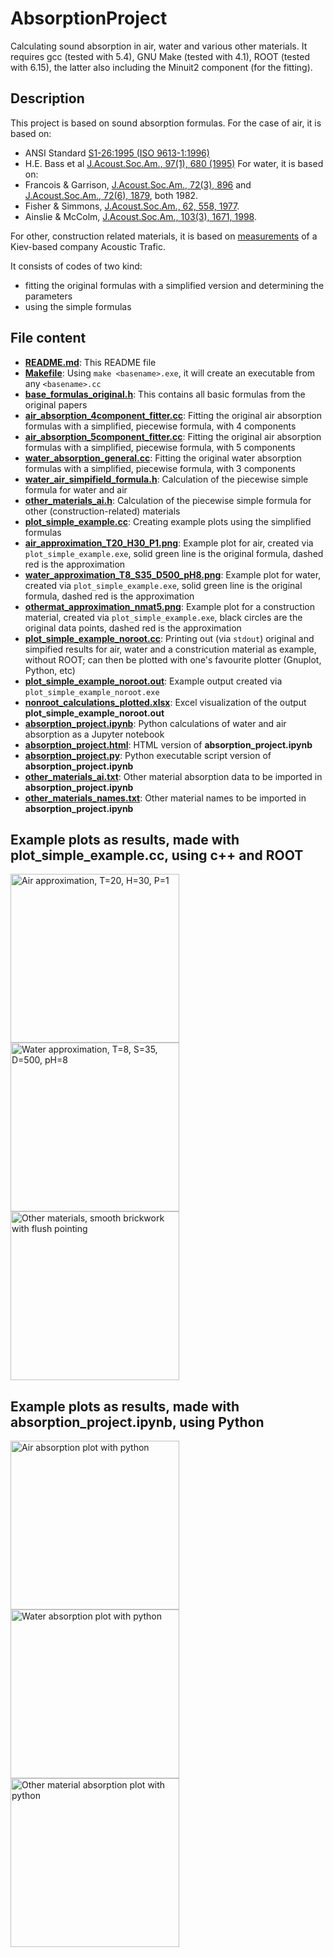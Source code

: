 # AbsorptionProject
Calculating sound absorption in air, water and various other materials. It requires gcc (tested with 5.4), GNU Make (tested with 4.1), ROOT (tested with 6.15), the latter also including the Minuit2 component (for the fitting).

## Description
This project is based on sound absorption formulas. For the case of air, it is based on:
- ANSI Standard [S1-26:1995 (ISO 9613-1:1996)](https://puc.sd.gov/commission/dockets/electric/2019/el19-003/KMExhibit9.pdf)
- H.E. Bass et al [J.Acoust.Soc.Am., 97(1), 680 (1995)](https://calhoun.nps.edu/handle/10945/62134)
For water, it is based on:
- Francois & Garrison, [J.Acoust.Soc.Am., 72(3), 896](https://asa.scitation.org/doi/10.1121/1.388170) and [J.Acoust.Soc.Am., 72(6), 1879](https://asa.scitation.org/doi/10.1121/1.388673), both 1982.
- Fisher & Simmons, [J.Acoust.Soc.Am., 62, 558, 1977](https://asa.scitation.org/doi/10.1121/1.381574).
- Ainslie & McColm, [J.Acoust.Soc.Am., 103(3), 1671, 1998](https://asa.scitation.org/doi/10.1121/1.421258).

For other, construction related materials, it is based on [measurements](https://www.acoustic.ua/st/web_absorption_data_eng.pdf) of a Kiev-based company Acoustic Trafic.

It consists of codes of two kind:
- fitting the original formulas with a simplified version and determining the parameters
- using the simple formulas
## File content
- [**README.md**](https://github.com/csanadm/AbsorptionProject/blob/main/README.md): This README file
- [**Makefile**](https://github.com/csanadm/AbsorptionProject/blob/main/Makefile): Using `make <basename>.exe`, it will create an executable from any `<basename>.cc`
- [**base_formulas_original.h**](https://github.com/csanadm/AbsorptionProject/blob/main/base_formulas_original.h): This contains all basic formulas from the original papers
- [**air_absorption_4component_fitter.cc**](https://github.com/csanadm/AbsorptionProject/blob/main/air_absorption_4component_fitter.cc): Fitting the original air absorption formulas with a simplified, piecewise formula, with 4 components
- [**air_absorption_5component_fitter.cc**](https://github.com/csanadm/AbsorptionProject/blob/main/air_absorption_5component_fitter.cc): Fitting the original air absorption formulas with a simplified, piecewise formula, with 5 components
- [**water_absorption_general.cc**](https://github.com/csanadm/AbsorptionProject/blob/main/water_absorption_general.cc): Fitting the original water absorption formulas with a simplified, piecewise formula, with 3 components
- [**water_air_simpifield_formula.h**](https://github.com/csanadm/AbsorptionProject/blob/main/water_air_simpifield_formula.h): Calculation of the piecewise simple formula for water and air
- [**other_materials_ai.h**](https://github.com/csanadm/AbsorptionProject/blob/main/other_materials_ai.h): Calculation of the piecewise simple formula for other (construction-related) materials
- [**plot_simple_example.cc**](https://github.com/csanadm/AbsorptionProject/blob/main/plot_simple_example.cc): Creating example plots using the simplified formulas
- [**air_approximation_T20_H30_P1.png**](https://github.com/csanadm/AbsorptionProject/blob/main/air_approximation_T20_H30_P1.pn): Example plot for air, created via `plot_simple_example.exe`, solid green line is the original formula, dashed red is the approximation
- [**water_approximation_T8_S35_D500_pH8.png**](https://github.com/csanadm/AbsorptionProject/blob/main/water_approximation_T8_S35_D500_pH8.png): Example plot for water, created via `plot_simple_example.exe`, solid green line is the original formula, dashed red is the approximation
- [**othermat_approximation_nmat5.png**](https://github.com/csanadm/AbsorptionProject/blob/main/othermat_approximation_nmat5.png): Example plot for a construction material, created via `plot_simple_example.exe`, black circles are the original data points, dashed red is the approximation
- [**plot_simple_example_noroot.cc**](https://github.com/csanadm/AbsorptionProject/blob/main/plot_simple_example_noroot.cc): Printing out (via `stdout`) original and simpified results for air, water and a constricution material as example, without ROOT; can then be plotted with one's favourite plotter (Gnuplot, Python, etc)
- [**plot_simple_example_noroot.out**](https://github.com/csanadm/AbsorptionProject/blob/main/plot_simple_example_noroot.out): Example output created via `plot_simple_example_noroot.exe`
- [**nonroot_calculations_plotted.xlsx**](https://github.com/csanadm/AbsorptionProject/blob/main/nonroot_calculations_plotted.xlsx): Excel visualization of the output **plot_simple_example_noroot.out** 
- [**absorption_project.ipynb**](https://github.com/csanadm/AbsorptionProject/blob/main/absorption_project.ipynb): Python calculations of water and air absorption as a Jupyter notebook 
- [**absorption_project.html**](https://github.com/csanadm/AbsorptionProject/blob/main/absorption_project.html): HTML version of **absorption_project.ipynb**
- [**absorption_project.py**](https://github.com/csanadm/AbsorptionProject/blob/main/absorption_project.py): Python executable script version of **absorption_project.ipynb**
- [**other_materials_ai.txt**](https://github.com/csanadm/AbsorptionProject/blob/main/other_materials_ai.txt): Other material absorption data to be imported in **absorption_project.ipynb**
- [**other_materials_names.txt**](https://github.com/csanadm/AbsorptionProject/blob/main/other_materials_names.txt): Other material names to be imported in **absorption_project.ipynb**

## Example plots as results, made with **plot_simple_example.cc**, using c++ and ROOT
<a href="https://user-images.githubusercontent.com/38218165/176507425-b759cf40-c91b-4240-a446-2cc494a157e8.png">
  <img alt="Air approximation, T=20, H=30, P=1"
    src="https://user-images.githubusercontent.com/38218165/176507425-b759cf40-c91b-4240-a446-2cc494a157e8.png" width="270px"></a>
<a href="https://user-images.githubusercontent.com/38218165/176507432-d0384b13-8baf-402c-8a26-4693a1dc7250.png">
  <img alt="Water approximation, T=8, S=35, D=500, pH=8"
    src="https://user-images.githubusercontent.com/38218165/176507432-d0384b13-8baf-402c-8a26-4693a1dc7250.png" width="270px">
</a>
<a href="https://user-images.githubusercontent.com/38218165/176507433-b36b1322-05da-4e93-8072-164c1932d61d.png">
  <img alt="Other materials, smooth brickwork with flush pointing"
    src="https://user-images.githubusercontent.com/38218165/176507433-b36b1322-05da-4e93-8072-164c1932d61d.png" width="270px">
</a>

## Example plots as results, made with **absorption_project.ipynb**, using Python
<a href="https://user-images.githubusercontent.com/38218165/176926883-26c53256-d927-4ef3-ac0a-45d4a544d2d5.png">
  <img alt="Air absorption plot with python"
       src="https://user-images.githubusercontent.com/38218165/176926883-26c53256-d927-4ef3-ac0a-45d4a544d2d5.png" width="270px">
</a>
<a href="https://user-images.githubusercontent.com/38218165/176926882-18f566e1-3586-436c-8675-fed132bf0cdf.png">
  <img alt="Water absorption plot with python"
       src="https://user-images.githubusercontent.com/38218165/176926882-18f566e1-3586-436c-8675-fed132bf0cdf.png" width="270px">
</a>
<a href="https://user-images.githubusercontent.com/38218165/176926886-3b30cac2-4df2-4a89-8da1-a0084dd56340.png">
  <img alt="Other material absorption plot with python"
       src="https://user-images.githubusercontent.com/38218165/176926886-3b30cac2-4df2-4a89-8da1-a0084dd56340.png" width="270px">
</a>

